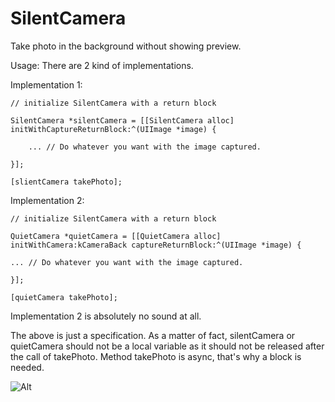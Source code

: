 SilentCamera
============

Take photo in the background without showing preview.



Usage:
There are 2 kind of implementations.

Implementation 1:

    // initialize SilentCamera with a return block

    SilentCamera *silentCamera = [[SilentCamera alloc] initWithCaptureReturnBlock:^(UIImage *image) {
    
        ... // Do whatever you want with the image captured.
    
    }];
    
    [slientCamera takePhoto];

Implementation 2:

    // initialize SilentCamera with a return block

    QuietCamera *quietCamera = [[QuietCamera alloc] initWithCamera:kCameraBack captureReturnBlock:^(UIImage *image) {

    ... // Do whatever you want with the image captured.

    }];

    [quietCamera takePhoto];
    

Implementation 2 is absolutely no sound at all.

The above is just a specification. As a matter of fact, silentCamera or quietCamera should not be a local variable as it should not be released after the call of takePhoto. Method takePhoto is async, that's why a block is needed.

![Alt][screenshot1_thumb]

[screenshot1_thumb]: https://cloud.githubusercontent.com/assets/3366713/5217069/f991edea-7676-11e4-8360-17ea56a61f42.jpg
